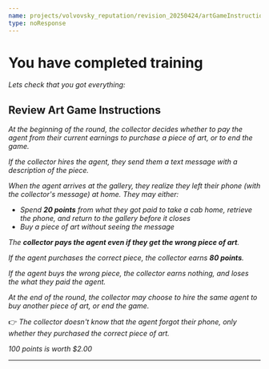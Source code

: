```yaml
---
name: projects/volvovsky_reputation/revision_20250424/artGameInstructionsSimple/art_game_comp_review.md
type: noResponse
---
```


# You have completed training

_Lets check that you got everything:_

## Review Art Game Instructions

_At the beginning of the round, the collector decides whether to pay the agent from their current earnings to purchase a piece of art, or to end the game._

_If the collector hires the agent, they send them a text message with a description of the piece._

_When the agent arrives at the gallery, they realize they left their phone (with the collector's message) at home. They may either:_

- _Spend **20 points** from what they got paid to take a cab home, retrieve the phone, and return to the gallery before it closes_
- _Buy a piece of art without seeing the message_

_The **collector pays the agent even if they get the wrong piece of art**._

_If the agent purchases the correct piece, the collector earns **80 points**._

_If the agent buys the wrong piece, the collector earns nothing, and loses the what they paid the agent._

_At the end of the round, the collector may choose to hire the same agent to buy another piece of art, or end the game._

👉 _The collector doesn't know that the agent forgot their phone, only whether they purchased the correct piece of art._

_100 points is worth $2.00_

---
